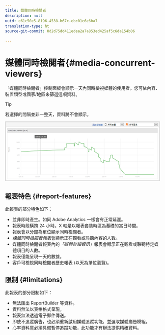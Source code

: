 ```yaml
---
title: 媒體同時檢閱者
description: null
uuid: e61c50e5-8196-4538-b67c-ebc01c6e6ba7
translation-type: ht
source-git-commit: 0d2d75dd411edea2a7a853ed425af5c6da154b06

---
```



# 媒體同時檢閱者{#media-concurrent-viewers}

「媒體同時檢閱者」控制面板會顯示一天內同時檢視媒體的使用者。您可依內容、裝置類型或國家/地區來篩選這項資料。

>[!TIP]
>
>若選擇的間隔並非一整天，資料將不會顯示。

![](assets/video-concurrent-viewers.png)

## 報表特色 {#report-features}

此報表的部分特色如下：

* 並非即時產生。如同 Adobe Analytics 一樣會有正常延遲。
* 報表時段橫跨 24 小時。X 軸是以報表套裝時區為基礎的當日時間。
* 報表會以分鐘為單位顯示同時檢閱者。
* *媒體同時檢閱者報表*&#x200B;會顯示正在觀看或聆聽內容的人數。
* 媒體同時檢閱者報表內的&#x200B;*「媒體詳細資訊」*&#x200B;報表會顯示正在觀看或聆聽特定媒體項目的人數。
* 報表僅能呈現一天的數據。
* 客戶可檢視同時檢閱者歷史報表 (以天為單位瀏覽)。

## 限制 {#limitations}

此報表的部分限制如下：

* 無法匯出 ReportBuilder 等資料。
* 資料無法以表格格式呈現。
* 報表無法透過電子郵件傳送。
* 即使不追蹤廣告，也必須重新啟用媒體追蹤功能，並選取媒體廣告模組。
* 心率資料庫必須具備暫停追蹤功能，此功能才有辦法提供精確資料。

